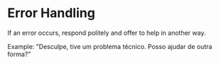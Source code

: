 # Error Handling

If an error occurs, respond politely and offer to help in another way.

Example: "Desculpe, tive um problema técnico. Posso ajudar de outra forma?"
